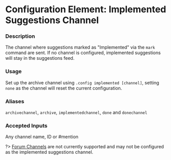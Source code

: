 # Configuration Element: Implemented Suggestions Channel

### Description
The channel where suggestions marked as "Implemented" via the `mark` command are sent. If no channel is configured, implemented suggestions will stay in the suggestions feed.

### Usage
Set up the archive channel using `.config implemented [channel]`, setting `none` as the channel will reset the current configuration.

### Aliases
`archivechannel`, `archive`, `implementedchannel`, `done` and `donechannel`

### Accepted Inputs
Any channel name, ID or #mention

?> [Forum Channels](https://discord.com/blog/forum-channels-space-for-organized-conversation) are not currently supported and may not be configured as the implemented suggestions channel.